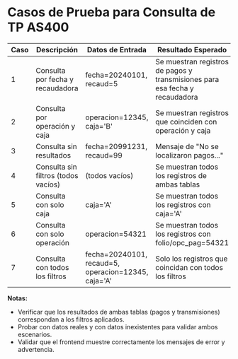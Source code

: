 # Casos de Prueba para Consulta de TP AS400

| Caso | Descripción | Datos de Entrada | Resultado Esperado |
|------|-------------|------------------|-------------------|
| 1 | Consulta por fecha y recaudadora | fecha=20240101, recaud=5 | Se muestran registros de pagos y transmisiones para esa fecha y recaudadora |
| 2 | Consulta por operación y caja | operacion=12345, caja='B' | Se muestran registros que coinciden con operación y caja |
| 3 | Consulta sin resultados | fecha=20991231, recaud=99 | Mensaje de "No se localizaron pagos..." |
| 4 | Consulta sin filtros (todos vacíos) | (todos vacíos) | Se muestran todos los registros de ambas tablas |
| 5 | Consulta con solo caja | caja='A' | Se muestran todos los registros con caja='A' |
| 6 | Consulta con solo operación | operacion=54321 | Se muestran todos los registros con folio/opc_pag=54321 |
| 7 | Consulta con todos los filtros | fecha=20240101, recaud=5, operacion=12345, caja='A' | Solo los registros que coincidan con todos los filtros |

**Notas:**
- Verificar que los resultados de ambas tablas (pagos y transmisiones) correspondan a los filtros aplicados.
- Probar con datos reales y con datos inexistentes para validar ambos escenarios.
- Validar que el frontend muestre correctamente los mensajes de error y advertencia.
